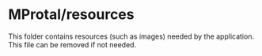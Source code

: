 # MProtal/resources

This folder contains resources (such as images) needed by the application. This file can
be removed if not needed.
